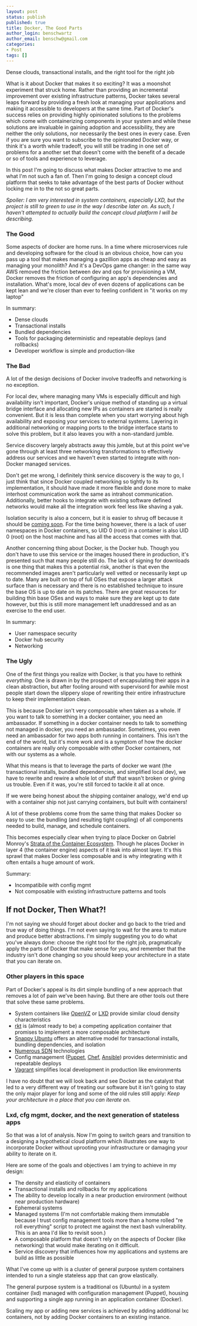 ```yaml
---
layout: post
status: publish
published: true
title: Docker, The Good Parts
author_login: benschwartz
author_email: benschw@gmail.com
categories:
- Post
tags: []
---
```


Dense clouds, transactional installs, and the right tool for the right job

<!--more-->

What is it about Docker that makes it so exciting? It was a moonshot experiment
that struck home. Rather than providing an incremental improvement over existing
infrastructure patterns, Docker takes several leaps forward by providing a fresh
look at managing your applications and making it accessible to developers at the
same time. Part of Docker's success relies on providing highly opinionated solutions
to the problems which come with containerizing components in your system and while
these solutions are invaluable in gaining adoption and accessibility, they are neither
the only solutions, nor necessarily the best ones in every case. Even if you are
sure you want to subscribe to the opinionated Docker way, or think it's a worth
while tradeoff, you will still be trading in one set of problems for a another set
that doesn't come with the benefit of a decade or so of tools and experience to leverage.

In this post I'm going to discuss what makes Docker attractive to me and what I'm
not such a fan of. Then I'm going to design a concept cloud platform that
seeks to take advantage of the best parts of Docker without locking me in to the
not so great parts.

_Spoiler: I am very interested in system containers, especially LXD, but the project
is still to green to use in the way I describe later on. As such, I haven't attempted
to actually build the concept cloud platform I will be describing._

### The Good
Some aspects of docker are home runs. In a time where microservices rule and developing
software for the cloud is an obvious choice, how can you pass up a tool that makes
managing a gazillion apps as cheap and easy as managing your monolith? And it's a
DevOps game changer: in the same way AWS removed the friction between dev and ops
for provisioning a VM, Docker removes the friction of configuring an app's dependencies
and installation. What's more, local dev of even dozens of applications can be kept
lean and we're closer than ever to feeling confident in "it works on my laptop"

In summary:

- Dense clouds
- Transactional installs
- Bundled dependencies
- Tools for packaging deterministic and repeatable deploys (and rollbacks)
- Developer workflow is simple and production-like

### The Bad
A lot of the design decisions of Docker involve tradeoffs and networking is no exception.

For local dev, where managing many VMs is especially difficult and high availability
isn't important, Docker's unique method of standing up a virtual bridge interface
and allocating new IPs as containers are started is really convenient. But it is
less than complete when you start worrying about high availability and exposing
your services to external systems. Layering in additional networking or mapping
ports to the bridge interface starts to solve this problem, but it also leaves you
with a non-standard jumble.

Service discovery largely abstracts away this jumble, but at this point we've gone
through at least three networking transformations to effectively address our services
and we haven't even started to integrate with non-Docker managed services.

Don't get me wrong, I definitely think service discovery is the way to go, I just
think that since Docker coupled networking so tightly to its implementation, it
should have made it more flexible and done more to make interhost communication
work the same as intrahost communication. Additionally, better hooks to integrate
with existing software defined networks would make all the integration work feel
less like shaving a yak.

Isolation security is also a concern, but it is easier to shrug off because it should
be [coming soon](http://blog.docker.com/2013/08/containers-docker-how-secure-are-they/).
For the time being however, there is a lack of user namespaces in Docker containers,
so UID 0 (root) in a container is also UID 0 (root) on the host machine and has all
the access that comes with that.

Another concerning thing about Docker, is the Docker hub. Though you don't have
to use this service or the images housed there in production, it's presented such
that many people still do. The lack of signing for downloads is one thing that
makes this a potential risk, another is that even the recommended images aren't
particularly well vetted or necessarily kept up to date. Many are built on top
of full OSes that expose a larger attack surface than is necessary and there is
no established technique to insure the base OS is up to date on its patches.
There are great resources for building thin base OSes and ways to make sure they
are kept up to date however, but this is still more management left unaddressed
and as an exercise to the end user.

In summary:

- User namespace security
- Docker hub security
- Networking

### The Ugly
One of the first things you realize with Docker, is that you have to rethink _everything._
One is drawn in by the prospect of encapsulating their apps in a clean abstraction,
but after fooling around with supervisord for awhile most people start down the
slippery slope of rewriting their entire infrastructure to keep their implementation
clean.

This is because Docker isn't very composable when taken as a whole. If you want to
talk to something in a docker container, you need an ambassador. If something in
a docker container needs to talk to something not managed in docker, you need an
ambassador. Sometimes, you even need an ambassador for two apps both running in
containers. This isn't the end of the world, but it's more work and is a symptom
of how the docker containers are really only composable with other Docker containers,
not with our systems as a whole.

What this means is that to leverage the parts of docker we want (the transactional
installs, bundled dependencies, and simplified local dev), we have to rewrite and
rewire a whole lot of stuff that wasn't broken or giving us trouble. Even if it was,
you're still forced to tackle it all at once.

If we were being honest about the shipping container analogy, we'd end up with a
container ship not just carrying containers, but built with containers!

A lot of these problems come from the same thing that makes Docker so easy to use:
the bundling (and resulting tight coupling) of all components needed to build,
manage, and schedule containers.

This becomes especially clear when trying to place Docker on Gabriel Monroy's
[Strata of the Container Ecosystem](http://t.co/4wuzpvMJhe). Though he places
Docker in layer 4 (the container engine) aspects of it leak into almost layer.
It's this sprawl that makes Docker less composable and is why integrating with
it often entails a huge amount of work.

Summary:

- Incompatibile with config mgmt
- Not composable with existing infrastructure patterns and tools


## If not Docker, Then What?!
I'm not saying we should forget about docker and go back to the tried and true way
of doing things. I'm not even saying to wait for the area to mature and produce
better abstractions. I'm simply suggesting you to do what you've always done:
choose the right tool for the right job, pragmatically apply the parts of Docker
that make sense for you, and remember that the industry isn't done changing so
you should keep your architecture in a state that you can iterate on.

### Other players in this space

Part of Docker's appeal is its dirt simple bundling of a new approach
that removes a lot of pain we've been having. But there are other tools out there
that solve these same problems.

- System containers like [OpenVZ](https://openvz.org/Main_Page) or
  [LXD](http://www.ubuntu.com/cloud/tools/lxd) provide similar cloud density
  characteristics
- [rkt](https://github.com/coreos/rkt) is (almost ready to be) a competing
  application container that promises to implement a more composable architecture
- [Snappy Ubuntu](http://developer.ubuntu.com/en/snappy/) offers an alternative
  model for transactional installs, bundling dependencies, and isolation
- [Numerous SDN](http://thenewstack.io/sdn-series-part-eight-comparison-of-open-source-sdn-controllers/) 
  technologies
- Config management ([Puppet](https://puppetlabs.com/), [Chef](https://www.chef.io/chef/), 
  [Ansible](http://www.ansible.com/home)) provides deterministic and repeatable deploys
- [Vagrant](https://www.vagrantup.com/) simplifies local development in production like environments

I have no doubt that we will look back and see Docker as the catalyst that led to
a very different way of treating our software but it isn't going to stay the only
major player for long and some of the old rules still apply:
_Keep your architecture in a place that you can iterate on._

### Lxd, cfg mgmt, docker, and the next generation of stateless apps

So that was a lot of analysis. Now I'm going to switch gears and transition to a
designing a hypothetical cloud platform which illustrates one way to incorporate
Docker without uprooting your infrastructure or damaging your ability to iterate on it.

Here are some of the goals and objectives I am trying to achieve in my design:

- The density and elasticity of containers
- Transactional installs and rollbacks for my applications
- The ability to develop locally in a near production environment (without near
  production hardware)
- Ephemeral systems
- Managed systems (I'm not comfortable making them immutable because I trust config
  management tools more than a home rolled "re roll everything" script to protect
  me against the next bash vulnerability. This is an area I'd like to revisit soon.)
- A composable platform that doesn't rely on the aspects of Docker (like networking)
  that would make iterating on it difficult.
- Service discovery that influences how my applications and systems are build as
  little as possible

What I've come up with is a cluster of general purpose system containers intended
to run a single stateless app that can grow elastically.

The general purpose system is a traditional os (Ubuntu) in a system container (lxd)
managed with configuration management (Puppet), housing and supporting a single
app running in an application container (Docker).

Scaling my app or adding new services is achieved by adding additional lxc containers,
not by adding Docker containers to an existing instance.




